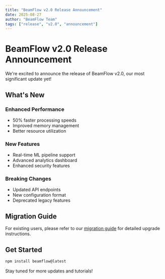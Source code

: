 ```yaml
---
title: "BeamFlow v2.0 Release Announcement"
date: 2025-08-27
author: "BeamFlow Team"
tags: ["release", "v2.0", "announcement"]
---
```


# BeamFlow v2.0 Release Announcement

We're excited to announce the release of BeamFlow v2.0, our most significant update yet!

## What's New

### Enhanced Performance
- 50% faster processing speeds
- Improved memory management
- Better resource utilization

### New Features
- Real-time ML pipeline support
- Advanced analytics dashboard
- Enhanced security features

### Breaking Changes
- Updated API endpoints
- New configuration format
- Deprecated legacy features

## Migration Guide

For existing users, please refer to our [migration guide](docs/migration-v2.md) for detailed upgrade instructions.

## Get Started

```bash
npm install beamflow@latest
```

Stay tuned for more updates and tutorials!
